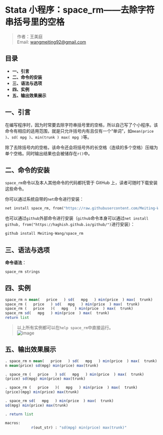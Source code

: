 # Stata 小程序：space_rm——去除字符串括号里的空格

> 作者：王美庭  
> Email: wangmeiting92@gmail.com

## 目录

- **一、引言**
- **二、命令的安装**
- **三、语法与选项**
- **四、实例**
- **五、输出效果展示**

## 一、引言

在编写程序时，因为时常要去除字符串括号里的空格，所以自己写了个小程序。该命令有相应的适用范围，就是只允许括号内有且仅有一个“单词”，如`mean(price )`、`sd( mpg )`、`min(trunk ) max( mpg )`等。

除了去除括号内的空格，该命令还会将括号外的长空格（连续的多个空格）压缩为单个空格。同时输出结果也会被储存在`r()`中。

## 二、命令的安装

`space_rm`命令以及本人其他命令的代码都托管于 GitHub 上，读者可随时下载安装这些命令。

你可以通过系统自带的`net`命令进行安装：

```stata
net install space_rm, from("https://raw.githubusercontent.com/Meiting-Wang/space_rm/master")
```

也可以通过`github`外部命令进行安装（`github`命令本身可以通过`net install github, from("https://haghish.github.io/github/")`进行安装）：

```stata
github install Meiting-Wang/space_rm
```

## 三、语法与选项

**命令语法**：

```stata
space_rm strings
```

## 四、实例

```stata
space_rm n mean(   price   ) sd(   mpg   ) min(price  ) max(  trunk)
space_rm (   price   ) sd(   mpg   ) min(price  ) max(  trunk)
space_rm (   price   )(   mpg   ) min(price  ) max(  trunk)
space_rm sd(   mpg   ) min(price  ) max(  trunk)
return list
```

> 以上所有实例都可以在`help space_rm`中直接运行。  
> ![image](https://user-images.githubusercontent.com/42256486/90331475-3ce06600-dfe7-11ea-8add-931f15ddb7af.png)

## 五、输出效果展示

```stata
. space_rm n mean(   price   ) sd(   mpg   ) min(price  ) max(  trunk)
n mean(price) sd(mpg) min(price) max(trunk)

. space_rm (   price   ) sd(   mpg   ) min(price  ) max(  trunk)
(price) sd(mpg) min(price) max(trunk)

. space_rm (   price   )(   mpg   ) min(price  ) max(  trunk)
(price)(mpg) min(price) max(trunk)

. space_rm sd(   mpg   ) min(price  ) max(  trunk)
sd(mpg) min(price) max(trunk)

. return list

macros:
            r(out_str) : "sd(mpg) min(price) max(trunk)"
```

